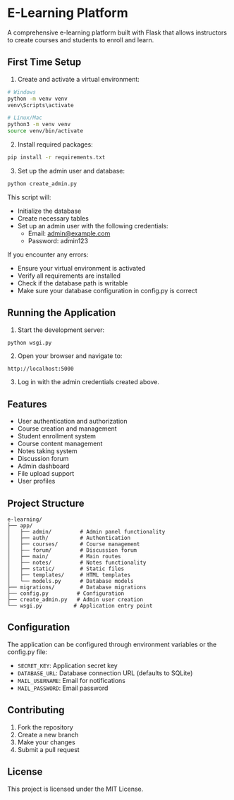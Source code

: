 # E-Learning Platform

A comprehensive e-learning platform built with Flask that allows instructors to create courses and students to enroll and learn.

## First Time Setup

1. Create and activate a virtual environment:
```bash
# Windows
python -m venv venv
venv\Scripts\activate

# Linux/Mac
python3 -m venv venv
source venv/bin/activate
```

2. Install required packages:
```bash
pip install -r requirements.txt
```

3. Set up the admin user and database:
```bash
python create_admin.py
```

This script will:
- Initialize the database
- Create necessary tables
- Set up an admin user with the following credentials:
  - Email: admin@example.com
  - Password: admin123

If you encounter any errors:
- Ensure your virtual environment is activated
- Verify all requirements are installed
- Check if the database path is writable
- Make sure your database configuration in config.py is correct

## Running the Application

1. Start the development server:
```bash
python wsgi.py
```

2. Open your browser and navigate to:
```
http://localhost:5000
```

3. Log in with the admin credentials created above.

## Features

- User authentication and authorization
- Course creation and management
- Student enrollment system
- Course content management
- Notes taking system
- Discussion forum
- Admin dashboard
- File upload support
- User profiles

## Project Structure

```
e-learning/
├── app/
│   ├── admin/         # Admin panel functionality
│   ├── auth/          # Authentication
│   ├── courses/       # Course management
│   ├── forum/         # Discussion forum
│   ├── main/          # Main routes
│   ├── notes/         # Notes functionality
│   ├── static/        # Static files
│   ├── templates/     # HTML templates
│   └── models.py      # Database models
├── migrations/        # Database migrations
├── config.py         # Configuration
├── create_admin.py   # Admin user creation
└── wsgi.py          # Application entry point
```

## Configuration

The application can be configured through environment variables or the config.py file:

- `SECRET_KEY`: Application secret key
- `DATABASE_URL`: Database connection URL (defaults to SQLite)
- `MAIL_USERNAME`: Email for notifications
- `MAIL_PASSWORD`: Email password

## Contributing

1. Fork the repository
2. Create a new branch
3. Make your changes
4. Submit a pull request

## License

This project is licensed under the MIT License.
